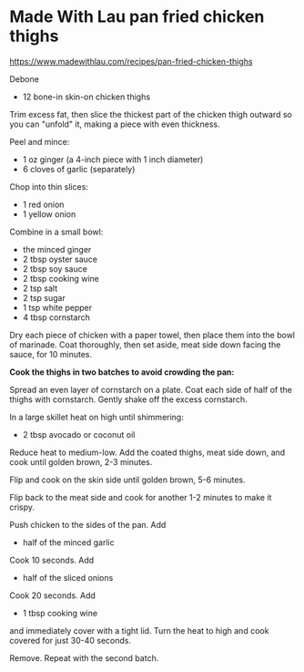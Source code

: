 # Made With Lau pan fried chicken thighs

<https://www.madewithlau.com/recipes/pan-fried-chicken-thighs>

Debone

- 12 bone-in skin-on chicken thighs

Trim excess fat, then slice the thickest part of the chicken thigh outward so you can "unfold" it, making a piece with even thickness.

Peel and mince:

- 1 oz ginger (a 4-inch piece with 1 inch diameter)
- 6 cloves of garlic (separately)

Chop into thin slices:

- 1 red onion
- 1 yellow onion

Combine in a small bowl:

- the minced ginger
- 2 tbsp oyster sauce
- 2 tbsp soy sauce
- 2 tbsp cooking wine
- 2 tsp salt
- 2 tsp sugar
- 1 tsp white pepper
- 4 tbsp cornstarch

Dry each piece of chicken with a paper towel, then place them into the bowl of marinade. Coat thoroughly, then set aside, meat side down facing the sauce, for 10 minutes.

**Cook the thighs in two batches to avoid crowding the pan:**

Spread an even layer of cornstarch on a plate. Coat each side of half of the thighs with cornstarch. Gently shake off the excess cornstarch.

In a large skillet heat on high until shimmering:

- 2 tbsp avocado or coconut oil

Reduce heat to medium-low. Add the coated thighs, meat side down, and cook until golden brown, 2-3 minutes.

Flip and cook on the skin side until golden brown, 5-6 minutes.

Flip back to the meat side and cook for another 1-2 minutes to make it crispy.

Push chicken to the sides of the pan. Add

- half of the minced garlic

Cook 10 seconds. Add

- half of the sliced onions

Cook 20 seconds. Add

- 1 tbsp cooking wine

and immediately cover with a tight lid. Turn the heat to high and cook covered for just 30-40 seconds.

Remove. Repeat with the second batch.



